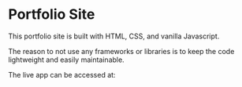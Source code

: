 
# Portfolio Site

This portfolio site is built with HTML, CSS, and vanilla Javascript.

The reason to not use any frameworks or libraries is to keep the code lightweight and easily maintainable. 

The live app can be accessed at: 